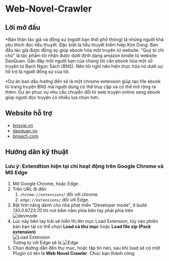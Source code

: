 # Web-Novel-Crawler

## Lời mở đầu
*Bản thân tác giả và đồng sự (người bạn thời phổ thông) là những người khá yêu thích đọc tiểu thuyết. Đặc biệt là tiểu thuyết kiếm hiệp Kim Dung.
Ban đầu tác giả được đồng sự giúp ebook hóa một truyện từ website. "Quỷ bí chi chủ" là tác phẩm tôi nhận được dưới định dạng amazon kindle từ website DaoQuan.
Gần đây một người bạn của chúng tôi cần ebook hóa một số truyện từ Bạch Ngọc Sách (BNS). Nên tôi nghĩ nên hiện thực hóa nó dưới sự hỗ trợ là người đồng sự của tôi. 

*Dự án ban dầu hướng đến sẽ là một chrome extension giúp tạo file ebook từ trang truyện BNS mà người dùng có thể truy cập và có thể mở rộng ra thêm.
Dự án phục vụ nhu cầu chuyển đổi từ web truyện online sang ebook giúp người đọc truyện có nhiều lựa chọn hơn.


## Website hỗ trợ
- [bnsvip.vn](https://bnsvip.vn/)
- [daoquan.vn](https://daoquan.vn/)
- [bnsach.com](https://bnsach.com/)

## Hướng dãn kỹ thuật

### Lưu ý: Extendtion hiện tại chỉ hoạt động trên Google Chrome và MS Edge
1. Mở Google Chrome, hoặc Edge .
2. Trên URL đi đến 
    1. ```chrome://extensions/``` đối với chrome.
    2. ```edge://extensions/``` đối với Edge.
3. Bật tính năng dành cho nhà phat triển "Developer mode", ở build *130.0.6723.70* thì nút bấm nằm phía bên tay phải phía trên     
![devmode](https://i.ibb.co/N3DYNWC/devmode.png)
4. Lúc này bên tay trái sẽ hiển thị lên mục Load Extension, tùy vào phiên bản bạn tải có thể chọn **Load cả thư mục** hoặc **Load file zip (Pack extension)**         
![Load Extension](https://i.ibb.co/VvBXmzb/load.png)             
Tương tự với Edge sẽ là ![Edge](https://i.ibb.co/7vxfQr2/edge.png)  
5. Chọn đường dẫn đến thư mục, hoặc tập tin nén, sau khi load sẽ có một Plugin có tên là **Web Novel Crawler**.
Chúc bạn thành công
